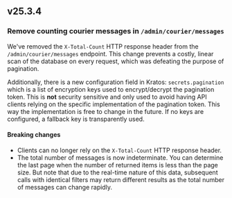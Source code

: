## v25.3.4

### Remove counting courier messages in `/admin/courier/messages`

We've removed the `X-Total-Count` HTTP response header from the `/admin/courier/messages` endpoint. This change prevents a costly,
linear scan of the database on every request, which was defeating the purpose of pagination.

Additionally, there is a new configuration field in Kratos: `secrets.pagination` which is a list of encryption keys used to
encrypt/decrypt the pagination token. This is **not** security sensitive and only used to avoid having API clients relying on the
specific implementation of the pagination token. This way the implementation is free to change in the future. If no keys are
configured, a fallback key is transparently used.

#### Breaking changes

- Clients can no longer rely on the `X-Total-Count` HTTP response header.
- The total number of messages is now indeterminate. You can determine the last page when the number of returned items is less
  than the page size. But note that due to the real-time nature of this data, subsequent calls with identical filters may return
  different results as the total number of messages can change rapidly.
